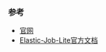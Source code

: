 ### 

### 参考
- [官网](http://elasticjob.io/index_zh.html)
- [Elastic-Job-Lite官方文档](http://elasticjob.io/docs/elastic-job-lite/00-overview/)